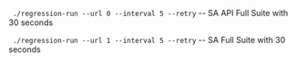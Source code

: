 ` ./regression-run --url 0 --interval 5 --retry` -- SA API Full Suite with 30 seconds

` ./regression-run --url 1 --interval 5 --retry` -- SA Full Suite with 30 seconds
